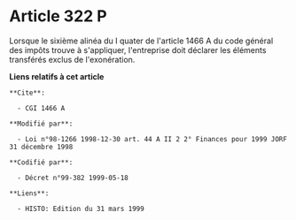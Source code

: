 # Article 322 P

Lorsque le sixième alinéa du I quater de l'article 1466 A du code général des impôts trouve à s'appliquer, l'entreprise doit
déclarer les éléments transférés exclus de l'exonération.

**Liens relatifs à cet article**

	**Cite**:

	  - CGI 1466 A

	**Modifié par**:

	  - Loi n°98-1266 1998-12-30 art. 44 A II 2 2° Finances pour 1999 JORF 31 décembre 1998

	**Codifié par**:

	  - Décret n°99-382 1999-05-18

	**Liens**:

	  - HISTO: Edition du 31 mars 1999
